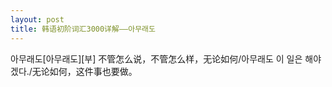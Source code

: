 ```yaml
---
layout: post
title: 韩语初阶词汇3000详解——아무래도
---
```


<p>아무래도[아무래도][부] 不管怎么说，不管怎么样，无论如何/아무래도 이 일은 해야겠다./无论如何，这件事也要做。</p>

